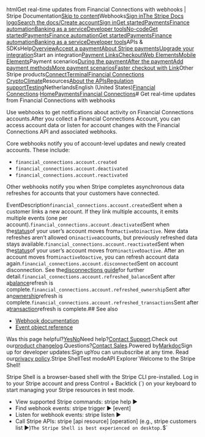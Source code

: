 htmlGet real-time updates from Financial Connections with webhooks | Stripe Documentation[Skip to content](#main-content)Webhooks[Sign in](https://dashboard.stripe.com/login?redirect=https%3A%2F%2Fdocs.stripe.com%2Ffinancial-connections%2Fwebhooks)[The Stripe Docs logo](/)[Search the docs/](#)[Create account](https://dashboard.stripe.com/register)[Sign in](https://dashboard.stripe.com/login?redirect=https%3A%2F%2Fdocs.stripe.com%2Ffinancial-connections%2Fwebhooks)[Get started](/get-started)[Payments](/payments)[Finance automation](/finance-automation)[Banking as a service](/financial-services)[Developer tools](/development)[No-code](/no-code)[Get started](/get-started)[Payments](/payments)[Finance automation](/finance-automation)[](#)[Get started](/get-started)[Payments](/payments)[Finance automation](/finance-automation)[Banking as a service](/financial-services)[Developer tools](/development)[](#)APIs & SDKsHelp[Overview](/docs/payments)[Accept a payment](#)[About Stripe payments](#)[Upgrade your integration](/docs/payments/upgrades)Start an integration[Payment Links](#)[Checkout](#)[Web Elements](#)[Mobile Elements](#)Payment scenarios[During the payment](#)[After the payment](#)[Add payment methods](#)[More payment scenarios](#)[Faster checkout with Link](#)Other Stripe products[Connect](#)[Terminal](#)[Financial Connections](#)
[Crypto](#)[Climate](#)Resources[About the APIs](#)[Regulation support](#)[Testing](/docs/testing)NetherlandsEnglish (United States)[](#)[](#)[Financial Connections](/financial-connections)·[Home](/docs)[Payments](/docs/payments)[Financial Connections](/docs/financial-connections)# Get real-time updates from Financial Connections with webhooks

Use webhooks to get notifications about activity on Financial Connections accounts.After you collect a Financial Connections Account, you can access account data or listen for account changes with the Financial Connections API and associated webhooks.

Core webhooks notify you of account-level updates and newly created accounts. These include:

- `financial_connections.account.created`
- `financial_connections.account.deactivated`
- `financial_connections.account.reactivated`

Other webhooks notify you when Stripe completes asynchronous data refreshes for accounts that your customers have connected.

EventDescription`financial_connections.account.created`Sent when a customer links a new account. If they link multiple accounts, it emits multiple events (one per account).`financial_connections.account.deactivated`Sent when the[status](/api/financial_connections/accounts/object#financial_connections_account_object-status)of your user’s account moves from`active`to`inactive`. New data refreshes aren’t allowed on`inactive`accounts, but previously refreshed data stays available.`financial_connections.account.reactivated`Sent when the[status](/api/financial_connections/accounts/object#financial_connections_account_object-status)of your user’s account moves from`inactive`to`active`. After an account moves from`inactive`to`active`, you can refresh account data again.`financial_connections.account.disconnected`Sent on account disconnection. See the[disconnections guide](/financial-connections/disconnections)for further detail.`financial_connections.account.refreshed_balance`Sent after a[balance](/financial-connections/balances)refresh is complete.`financial_connections.account.refreshed_ownership`Sent after an[ownership](/financial-connections/ownership)refresh is complete.`financial_connections.account.refreshed_transactions`Sent after a[transaction](/financial-connections/transactions)refresh is complete.## See also

- [Webhook documentation](/webhooks)
- [Event object reference](/api/events)

Was this page helpful?[Yes](#)[No](#)Need help?[Contact Support](https://support.stripe.com/).Check out our[product changelog](https://stripe.com/blog/changelog).Questions?[Contact Sales](https://stripe.com/contact/sales).Powered by[Markdoc](https://markdoc.dev)Sign up for developer updates:Sign upYou can unsubscribe at any time. Read our[privacy policy](https://stripe.com/privacy).Stripe ShellTest modeAPI Explorer[](https://stripe.com/docs/stripe-cli#install)`Welcome to the Stripe Shell!

Stripe Shell is a browser-based shell with the Stripe CLI pre-installed. Log in to your
Stripe account and press Control + Backtick (`) on your keyboard to start managing your Stripe
resources in test mode.

- View supported Stripe commands: stripe help ▶️
- Find webhook events: stripe trigger ▶️ [event]
- Listen for webhook events: stripe listen ▶
- Call Stripe APIs: stripe [api resource] [operation] (e.g., stripe customers list ▶️)`The Stripe Shell is best experienced on desktop.`$`